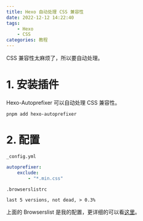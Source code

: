 ```yaml
---
title: Hexo 自动处理 CSS 兼容性
date: 2022-12-12 14:22:40
tags:
    - Hexo
    - CSS
categories: 教程
---
```


CSS 兼容性太麻烦了，所以要自动处理。

<!-- more -->

# 1. 安装插件

Hexo-Autoprefixer 可以自动处理 CSS 兼容性。

```shell
pnpm add hexo-autoprefixer
```

# 2. 配置

`_config.yml`

```yaml
autoprefixer:
    exclude:
        - "*.min.css"
```

`.browserslistrc`

```browserslistrc
last 5 versions, not dead, > 0.3%
```

上面的 Browserslist 是我的配置，更详细的可以看[这里](https://github.com/browserslist/browserslist#config-file)。
